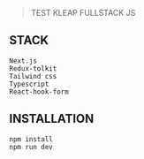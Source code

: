 > TEST KLEAP FULLSTACK JS

## STACK
```
Next.js 
Redux-tolkit 
Tailwind css 
Typescript 
React-hook-form
```

## INSTALLATION 
```
npm install 
npm run dev
```
